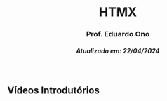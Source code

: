
<h1 align="center">HTMX</h1>

<h3 align="center">Prof. Eduardo Ono</h3>

<h5 align="center">Atualizado em: 22/04/2024</h5>

&nbsp;

## Vídeos Introdutórios
